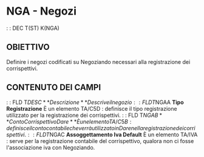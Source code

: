 # NGA - Negozi
 :  : DEC T(ST) K(NGA)
## OBIETTIVO
Definire i negozi codificati su Negoziando necessari alla registrazione dei corrispettivi.
## CONTENUTO DEI CAMPI
 :  : FLD T$DESC **Descrizione**
Descrive il negozio
 :  : FLD T$NGAA **Tipo Registrazione**
È un elemento TA/C5D :  definisce il tipo registrazione utilizzato per la registrazione dei
corrispettivi.
 :  : FLD T$NGAB **Conto Corrispettivo Dare**
È un elemento TA/C5B :  definisce il conto contabile che verrà utilizzato in Dare nella registrazione
dei corrispettivi.
 :  : FLD T$NGAC **Assoggettamento Iva Default**
È un elemento TA/IVA :  serve per la registrazione contabile del corrispettivo, qualora non ci fosse
l'associazione iva con Negoziando.

